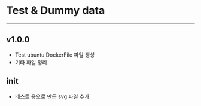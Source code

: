 # Test & Dummy data
-----

## v1.0.0

+ Test ubuntu DockerFile 파일 생성
+ 기타 파일 정리

## init
+ 테스트 용으로 만든 svg 파일 추가
